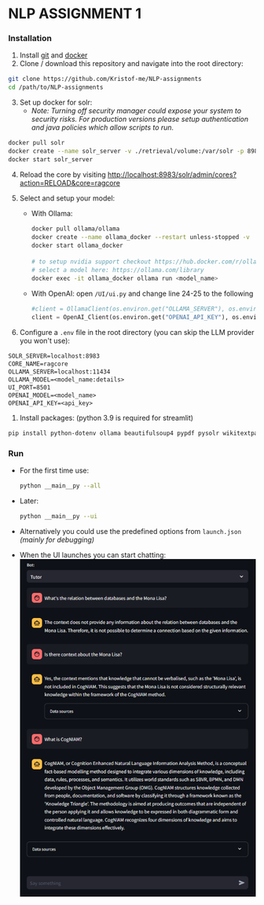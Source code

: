 # NLP ASSIGNMENT 1

### Installation
1. Install [git](https://git-scm.com/downloads) and [docker](https://docs.docker.com/engine/install/)
2. Clone / download this repository and navigate into the root directory:
```bash
git clone https://github.com/Kristof-me/NLP-assignments
cd /path/to/NLP-assignments
```
3. Set up docker for solr:
    - *Note: Turning off security manager could expose your system to security risks. For production versions please setup authentication and java policies which allow scripts to run.*
```bash
docker pull solr
docker create --name solr_server -v ./retrieval/volume:/var/solr -p 8983:8983 -e SOLR_SECURITY_MANAGER_ENABLED=false solr 
docker start solr_server
```
4. Reload the core by visiting [http://localhost:8983/solr/admin/cores?action=RELOAD&core=ragcore](http://localhost:8983/solr/admin/cores?action=RELOAD&core=ragcore)
5. Select and setup your model:
    - With Ollama:
        ```bash
        docker pull ollama/ollama
        docker create --name ollama_docker --restart unless-stopped -v  ./LLM/ollama:/root/.ollama -p 11434:11434 -e OLLAMA_KEEP_ALIVE=24h -e OLLAMA_HOST=0.0.0.0 ollama/ollama 
        docker start ollama_docker

        # to setup nvidia support checkout https://hub.docker.com/r/ollama/ollama
        # select a model here: https://ollama.com/library
        docker exec -it ollama_docker ollama run <model_name>
        ```
    - With OpenAI: open `/UI/ui.py` and change line 24-25 to the following
        ```python
        #client = OllamaClient(os.environ.get("OLLAMA_SERVER"), os.environ.get("OLLAMA_MODEL"), solr_handler)
        client = OpenAI_Client(os.environ.get("OPENAI_API_KEY"), os.environ.get("OPENAI_MODEL"), solr_handler)
        ```

6. Configure a `.env` file in the root directory (you can skip the LLM provider you won't use):
```env
SOLR_SERVER=localhost:8983
CORE_NAME=ragcore
OLLAMA_SERVER=localhost:11434
OLLAMA_MODEL=<model_name:details>
UI_PORT=8501
OPENAI_MODEL=<model_name>
OPENAI_API_KEY=<api_key>
```

1. Install packages: (python 3.9 is required for streamlit)
```bash
pip install python-dotenv ollama beautifulsoup4 pypdf pysolr wikitextparser streamlit langdetect openai
```

### Run
- For the first time use:
    ```bash
    python __main__py --all
    ```
- Later:
    ```bash
    python __main__py --ui
    ```
- Alternatively you could use the predefined options from `launch.json` *(mainly for debugging)*

- When the UI launches you can start chatting:
    ![](./img/gpt.png)